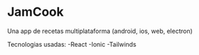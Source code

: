 # JamCook
Una app de recetas multiplataforma (android, ios, web, electron) 

Tecnologias usadas:
-React
-Ionic
-Tailwinds
